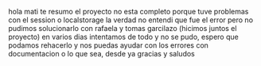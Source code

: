 hola mati te resumo el proyecto no esta completo porque tuve problemas con el session o localstorage la verdad no entendi que fue el error pero no pudimos solucionarlo con rafaela y tomas garcilazo (hicimos juntos el proyecto) en varios dias intentamos de todo y no se pudo, espero que podamos rehacerlo y nos puedas ayudar con los errores con documentacion o lo que sea, desde ya gracias y saludos 